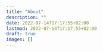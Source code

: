 ```yaml
---
title: "About"
description: ""
date: 2022-07-14T17:17:55+02:00
lastmod: 2022-07-14T17:17:55+02:00
draft: true
images: []
---
```


